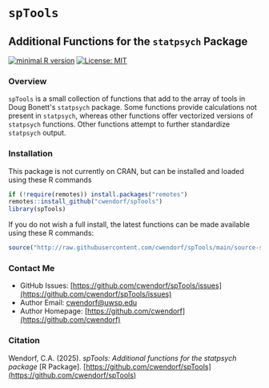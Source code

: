 
# `spTools` 

## Additional Functions for the `statpsych` Package

[![minimal R version](https://img.shields.io/badge/R%3E%3D-3.6.2-6666ff.svg)](https://cran.r-project.org/)
[![License: MIT](https://img.shields.io/badge/License-MIT-blue.svg)](https://opensource.org/licenses/MIT)

### Overview

`spTools` is a small collection of functions that add to the array of tools in Doug Bonett's `statpsych` package. Some functions provide calculations not present in `statpsych`, whereas other functions offer vectorized versions of `statpsych` functions. Other functions attempt to further standardize `statpsych` output. 

### Installation

This package is not currently on CRAN, but can be installed and loaded using these R commands

``` r
if (!require(remotes)) install.packages("remotes")
remotes::install_github("cwendorf/spTools")
library(spTools)
```

If you do not wish a full install, the latest functions can be made available using these R commands:

```r
source("http://raw.githubusercontent.com/cwendorf/spTools/main/source-spTools.R")
```

### Contact Me

- GitHub Issues: [https://github.com/cwendorf/spTools/issues](https://github.com/cwendorf/spTools/issues) 
- Author Email: [cwendorf@uwsp.edu](mailto:cwendorf@uwsp.edu)
- Author Homepage: [https://github.com/cwendorf](https://github.com/cwendorf)

### Citation

Wendorf, C.A. (2025). *spTools: Additional functions for the statpsych package* [R Package]. [https://github.com/cwendorf/spTools](https://github.com/cwendorf/spTools)

